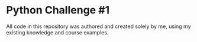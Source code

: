 # Python Challenge #1

All code in this repository was authored and created solely by me, using my existing knowledge and course examples.